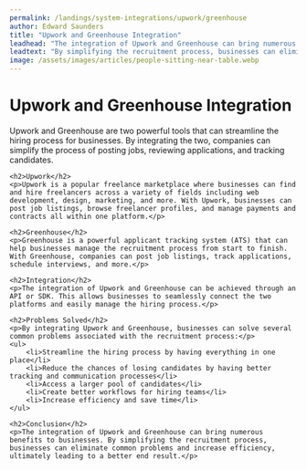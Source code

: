 ```yaml
---
permalink: /landings/system-integrations/upwork/greenhouse
author: Edward Saunders
title: "Upwork and Greenhouse Integration"
leadhead: "The integration of Upwork and Greenhouse can bring numerous benefits to businesses"
leadtext: "By simplifying the recruitment process, businesses can eliminate common problems and increase efficiency, ultimately leading to a better end result."
image: /assets/images/articles/people-sitting-near-table.webp
---
```

<div class="arttext">	<h1>Upwork and Greenhouse Integration</h1>
	<p>Upwork and Greenhouse are two powerful tools that can streamline the hiring process for businesses. By integrating the two, companies can simplify the process of posting jobs, reviewing applications, and tracking candidates.</p>
	
	<h2>Upwork</h2>
	<p>Upwork is a popular freelance marketplace where businesses can find and hire freelancers across a variety of fields including web development, design, marketing, and more. With Upwork, businesses can post job listings, browse freelancer profiles, and manage payments and contracts all within one platform.</p>
	
	<h2>Greenhouse</h2>
	<p>Greenhouse is a powerful applicant tracking system (ATS) that can help businesses manage the recruitment process from start to finish. With Greenhouse, companies can post job listings, track applications, schedule interviews, and more.</p>
	
	<h2>Integration</h2>
	<p>The integration of Upwork and Greenhouse can be achieved through an API or SDK. This allows businesses to seamlessly connect the two platforms and easily manage the hiring process.</p>
	
	<h2>Problems Solved</h2>
	<p>By integrating Upwork and Greenhouse, businesses can solve several common problems associated with the recruitment process:</p>
	<ul>
		<li>Streamline the hiring process by having everything in one place</li>
		<li>Reduce the chances of losing candidates by having better tracking and communication processes</li>
		<li>Access a larger pool of candidates</li>
		<li>Create better workflows for hiring teams</li>
		<li>Increase efficiency and save time</li>
	</ul>
	
	<h2>Conclusion</h2>
	<p>The integration of Upwork and Greenhouse can bring numerous benefits to businesses. By simplifying the recruitment process, businesses can eliminate common problems and increase efficiency, ultimately leading to a better end result.</p>
</div>